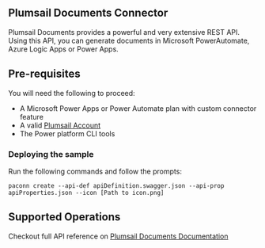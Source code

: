 ## Plumsail Documents Connector
Plumsail Documents provides a powerful and very extensive REST API.  Using this API, you can generate documents in Microsoft PowerAutomate, Azure Logic Apps or Power Apps. 

## Pre-requisites
You will need the following to proceed:
* A Microsoft Power Apps or Power Automate plan with custom connector feature
* A valid [Plumsail Account](https://account.plumsail.com)
* The Power platform CLI tools

### Deploying the sample
Run the following commands and follow the prompts:

```paconn
paconn create --api-def apiDefinition.swagger.json --api-prop apiProperties.json --icon [Path to icon.png]
```

## Supported Operations
Checkout full API reference on [Plumsail Documents Documentation](https://plumsail.com/docs/documents/v1.x/index.html)